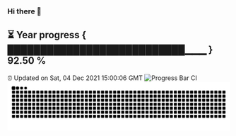 ### Hi there 👋
⏳ Year progress { ███████████████████████████▁▁▁ } 92.50 %
---
⏰ Updated on Sat, 04 Dec 2021 15:00:06 GMT
![Progress Bar CI](https://github.com/liununu/liununu/workflows/Progress%20Bar%20CI/badge.svg)
![](https://raw.githubusercontent.com/coder-Zzx/coder-Zzx/main/assets/github-contribution-grid-snake.svg)
